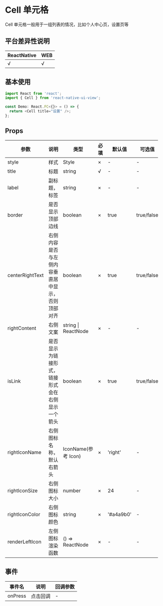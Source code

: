 # Cell 单元格

Cell 单元格一般用于一组列表的情况，比如个人中心页，设置页等

## 平台差异性说明

| ReactNative | WEB |
| ----------- | --- |
| √           | √   |

## 基本使用

```typescript
import React from 'react';
import { Cell } from 'react-native-ui-view';

const Demo: React.FC<{}> = () => {
  return <Cell title="设置" />;
};
```

## Props

| 参数            | 说明                                             | 类型                | 必填 | 默认值    | 可选值     |
| --------------- | ------------------------------------------------ | ------------------- | ---- | --------- | ---------- |
| style           | 样式                                             | Style               | ×    | -         | -          |
| title           | 标题                                             | string              | √    | -         | -          |
| label           | 副标题，标签                                     | string              | ×    | -         | -          |
| border          | 是否显示顶部边线                                 | boolean             | ×    | true      | true/false |
| centerRightText | 右侧内容是否与左侧内容垂直居中显示，否则顶部对齐 | boolean             | ×    | true      | true/false |
| rightContent    | 右侧文案                                         | string \| ReactNode | ×    | -         | -          |
| isLink          | 是否显示为链接形式，链接形式会在右侧显示一个箭头 | boolean             | ×    | true      | true/false |
| rightIconName   | 右侧图标名称，默认右箭头                         | IconName(参考 Icon) | ×    | 'right'   | -          |
| rightIconSize   | 右侧图标大小                                     | number              | ×    | 24        | -          |
| rightIconColor  | 右侧图标颜色                                     | string              | ×    | '#a4a9b0' | -          |
| renderLeftIcon  | 左侧图标渲染函数                                 | () => ReactNode     | ×    | -         | -          |

## 事件

| 事件名  | 说明     | 回调参数 |
| ------- | -------- | -------- |
| onPress | 点击回调 | -        |
